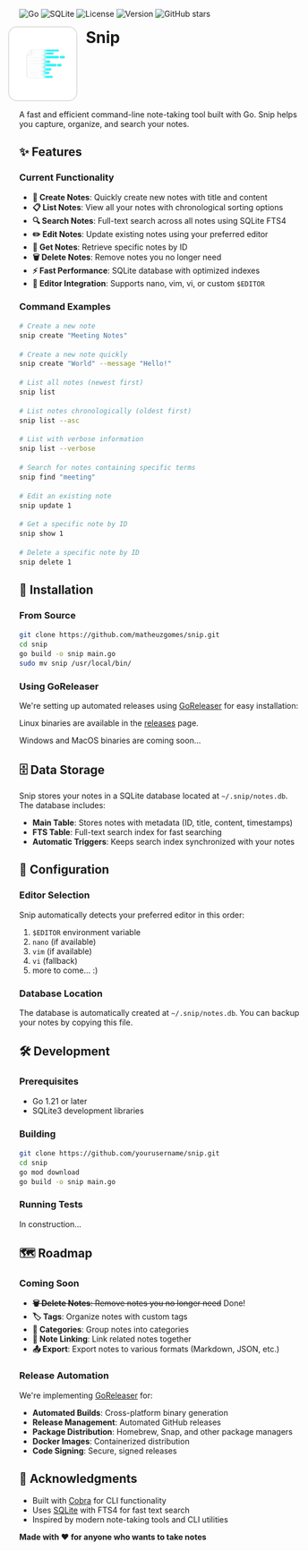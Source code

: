 ![Go](https://img.shields.io/badge/Go-00ADD8?style=for-the-badge&logo=go&logoColor=white) ![SQLite](https://img.shields.io/badge/SQLite-003B57?style=for-the-badge&logo=sqlite&logoColor=white) ![License](https://img.shields.io/badge/license-MIT-green?style=for-the-badge) ![Version](https://img.shields.io/badge/version-0.1.1-blue?style=for-the-badge) ![GitHub stars](https://img.shields.io/github/stars/matheuzgomes/snip?style=for-the-badge&label=Stars)




<div align="left" style="margin-bottom: 15px; display: flex; align-items: flex-start; margin-left: -20px;">
  <img src="assets/snip_logo.png" alt="Snip Logo" width="120" height="130" style="margin-right: 15px; border-radius: 16px; border: 2px solid #e0e0e0;">
  <h1 style="margin: 0; margin-top: 3px;">Snip</h1>
</div>

A fast and efficient command-line note-taking tool built with Go. Snip helps you capture, organize, and search your notes.

## ✨ Features

### Current Functionality

- **📝 Create Notes**: Quickly create new notes with title and content
- **📋 List Notes**: View all your notes with chronological sorting options
- **🔍 Search Notes**: Full-text search across all notes using SQLite FTS4
- **✏️ Edit Notes**: Update existing notes using your preferred editor
- **📖 Get Notes**: Retrieve specific notes by ID
- **🗑️ Delete Notes**: Remove notes you no longer need
- **⚡ Fast Performance**: SQLite database with optimized indexes
- **🔧 Editor Integration**: Supports nano, vim, vi, or custom `$EDITOR`

### Command Examples

```bash
# Create a new note
snip create "Meeting Notes"

# Create a new note quickly
snip create "World" --message "Hello!"

# List all notes (newest first)
snip list

# List notes chronologically (oldest first)
snip list --asc

# List with verbose information
snip list --verbose

# Search for notes containing specific terms
snip find "meeting"

# Edit an existing note
snip update 1

# Get a specific note by ID
snip show 1

# Delete a specific note by ID
snip delete 1
```

## 🚀 Installation

### From Source

```bash
git clone https://github.com/matheuzgomes/snip.git
cd snip
go build -o snip main.go
sudo mv snip /usr/local/bin/
```

### Using GoReleaser

We're setting up automated releases using [GoReleaser](https://goreleaser.com/) for easy installation:

Linux binaries are available in the [releases](https://github.com/matheuzgomes/snip/releases) page.

Windows and MacOS binaries are coming soon...

## 🗄️ Data Storage

Snip stores your notes in a SQLite database located at `~/.snip/notes.db`. The database includes:

- **Main Table**: Stores notes with metadata (ID, title, content, timestamps)
- **FTS Table**: Full-text search index for fast searching
- **Automatic Triggers**: Keeps search index synchronized with your notes

## 🔧 Configuration

### Editor Selection

Snip automatically detects your preferred editor in this order:

1. `$EDITOR` environment variable
2. `nano` (if available)
3. `vim` (if available)
4. `vi` (fallback)
5. more to come... :)

### Database Location

The database is automatically created at `~/.snip/notes.db`. You can backup your notes by copying this file.

## 🛠️ Development

### Prerequisites

- Go 1.21 or later
- SQLite3 development libraries

### Building

```bash
git clone https://github.com/yourusername/snip.git
cd snip
go mod download
go build -o snip main.go
```

### Running Tests

In construction...

## 🗺️ Roadmap

### Coming Soon

- ~~**🗑️ Delete Notes**: Remove notes you no longer need~~ Done!
- **🏷️ Tags**: Organize notes with custom tags
- **📁 Categories**: Group notes into categories
- **🔗 Note Linking**: Link related notes together
- **📤 Export**: Export notes to various formats (Markdown, JSON, etc.)

### Release Automation

We're implementing [GoReleaser](https://goreleaser.com/) for:

- **Automated Builds**: Cross-platform binary generation
- **Release Management**: Automated GitHub releases
- **Package Distribution**: Homebrew, Snap, and other package managers
- **Docker Images**: Containerized distribution
- **Code Signing**: Secure, signed releases

## 🙏 Acknowledgments

- Built with [Cobra](https://github.com/spf13/cobra) for CLI functionality
- Uses [SQLite](https://sqlite.org/) with FTS4 for fast text search
- Inspired by modern note-taking tools and CLI utilities

**Made with ❤️ for anyone who wants to take notes**
